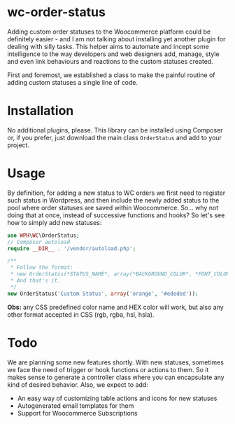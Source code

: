 # wc-order-status

Adding custom order statuses to the Woocommerce platform could be definitely easier - and I am not talking about installing yet another plugin for dealing with silly tasks. This helper aims to automate and incept some intelligence to the way developers and web designers add, manage, style and even link behaviours and reactions to the custom statuses created.

First and foremost, we established a class to make the painful routine of adding custom statuses a single line of code.

# Installation

No additional plugins, please. This library can be installed using Composer or, if you prefer, just download the main class `OrderStatus` and add to your project.

# Usage

By definition, for adding a new status to WC orders we first need to register such status in Wordpress, and then include the newly added status to the pool where order statuses are saved within Woocommerce. So... why not doing that at once, instead of successive functions and hooks? So let's see how to simply add new statuses:

```php
use WPH\WC\OrderStatus;
// Composer autoload
require __DIR__ . '/vendor/autoload.php';

/**
 * Follow the format:
 * new OrderStatus(*STATUS_NAME*, array(*BACKGROUND_COLOR*, *FONT_COLOR*));
 * And that's it.
 */
new OrderStatus('Custom Status', array('orange', '#ededed'));

```
**Obs:** any CSS predefined color name and HEX color will work, but also any other format accepted in CSS (rgb, rgba, hsl, hsla).

# Todo

We are planning some new features shortly. With new statuses, sometimes we face the need of trigger or hook functions or actions to them. So it makes sense to generate a controller class where you can encapsulate any kind of desired behavior. Also, we expect to add:

* An easy way of customizing table actions and icons for new statuses
* Autogenerated email templates for them
* Support for Woocommerce Subscriptions